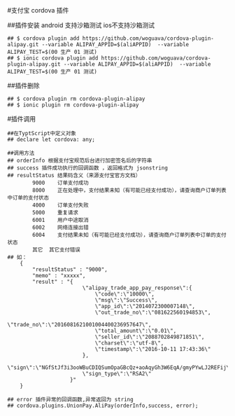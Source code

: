 #支付宝 cordova 插件
 
##插件安装    android 支持沙箱测试  ios不支持沙箱测试

    ## $ cordova plugin add https://github.com/woguava/cordova-plugin-alipay.git --variable ALIPAY_APPID=$(aliAPPID)  --variable ALIPAY_TEST=$(00 生产 01 测试)
    ## $ ionic cordova plugin add https://github.com/woguava/cordova-plugin-alipay.git --variable ALIPAY_APPID=$(aliAPPID)  --variable ALIPAY_TEST=$(00 生产 01 测试)

##插件删除

    ## $ cordova plugin rm cordova-plugin-alipay
    ## $ ionic plugin rm cordova-plugin-alipay

#插件调用

    ##在TyptScript中定义对象
    ## declare let cordova: any;

    ##调用方法
    ## orderInfo 根据支付宝规范后台进行加密签名后的字符串
    ## success 插件成功执行的回调函数 ，返回格式为 jsonstring 
    ## resultStatus 结果码含义（来源支付宝官方文档）
            9000	订单支付成功
            8000	正在处理中，支付结果未知（有可能已经支付成功），请查询商户订单列表中订单的支付状态
            4000	订单支付失败
            5000	重复请求
            6001	用户中途取消
            6002	网络连接出错
            6004	支付结果未知（有可能已经支付成功），请查询商户订单列表中订单的支付状态
            其它	其它支付错误
    ## 如： 
        {
            "resultStatus" : "9000",
            "memo" : "xxxxx",
            "result" : "{
                            \"alipay_trade_app_pay_response\":{
                                \"code\":\"10000\",
                                \"msg\":\"Success\",
                                \"app_id\":\"2014072300007148\",
                                \"out_trade_no\":\"081622560194853\",
                                \"trade_no\":\"2016081621001004400236957647\",
                                \"total_amount\":\"0.01\",
                                \"seller_id\":\"2088702849871851\",
                                \"charset\":\"utf-8\",
                                \"timestamp\":\"2016-10-11 17:43:36\"
                            },
                            \"sign\":\"NGfStJf3i3ooWBuCDIQSumOpaGBcQz+aoAqyGh3W6EqA/gmyPYwLJ2REFijY9XPTApI9YglZyMw+ZMhd3kb0mh4RAXMrb6mekX4Zu8Nf6geOwIa9kLOnw0IMCjxi4abDIfXhxrXyj********\",
                            \"sign_type\":\"RSA2\"
                        }"    
        }
        
    ## error 插件异常的回调函数,异常返回为 string
    ## cordova.plugins.UnionPay.AliPay(orderInfo,success, error);

